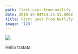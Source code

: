 ```yaml
---
path: first-post-from-netlify
date: 2018-10-04T14:25:55.806Z
title: First post from Netlify
image: '123'
---
```

![](/assets/csoqrx49zjg.jpg)

Hello tratata
